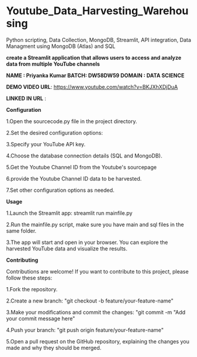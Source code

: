 # Youtube_Data_Harvesting_Warehousing
Python scripting, Data Collection, MongoDB, Streamlit, API integration, Data Managment using MongoDB (Atlas) and SQL

**create a Streamlit application that allows users to access and analyze data from multiple YouTube channels**

**NAME : Priyanka Kumar
BATCH: DW58DW59
DOMAIN : DATA SCIENCE**

**DEMO VIDEO URL**: https://www.youtube.com/watch?v=BKJXhXDjDuA

**LINKED IN URL** : 


**Configuration**

1.Open the sourcecode.py file in the project directory.

2.Set the desired configuration options:

3.Specify your YouTube API key.

4.Choose the database connection details (SQL and MongoDB).

5.Get the Youtube Channel ID from the Youtube's sourcepage

6.provide the Youtube Channel ID data to be harvested.

7.Set other configuration options as needed.

**Usage**

1.Launch the Streamlit app: streamlit run mainfile.py

2.Run the mainfile.py script, make sure you have main and sql files in the same folder.

3.The app will start and open in your browser. You can explore the harvested YouTube data and visualize the results.

**Contributing**

Contributions are welcome! If you want to contribute to this project, please follow these steps:

1.Fork the repository.

2.Create a new branch: "git checkout -b feature/your-feature-name"

3.Make your modifications and commit the changes: "git commit -m "Add your commit message here"

4.Push your branch: "git push origin feature/your-feature-name"

5.Open a pull request on the GitHub repository, explaining the changes you made and why they should be merged.
